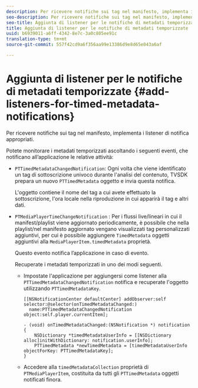 ```yaml
---
description: Per ricevere notifiche sui tag nel manifesto, implementa i listener di notifica appropriati.
seo-description: Per ricevere notifiche sui tag nel manifesto, implementa i listener di notifica appropriati.
seo-title: Aggiunta di listener per le notifiche di metadati temporizzate
title: Aggiunta di listener per le notifiche di metadati temporizzate
uuid: b6939011-a6ff-4342-8e7c-3a0c805ee91c
translation-type: tm+mt
source-git-commit: 557f42cd9a6f356aa99e13386d9e8d65e043a6af

---
```



# Aggiunta di listener per le notifiche di metadati temporizzate {#add-listeners-for-timed-metadata-notifications}

Per ricevere notifiche sui tag nel manifesto, implementa i listener di notifica appropriati.

Potete monitorare i metadati temporizzati ascoltando i seguenti eventi, che notificano all’applicazione le relative attività:

* `PTTimedMetadataChangedNotification`: Ogni volta che viene identificato un tag di sottoscrizione univoco durante l&#39;analisi del contenuto, TVSDK prepara un nuovo `PTTimedMetadata` oggetto e invia questa notifica.

   L&#39;oggetto contiene il nome del tag a cui avete effettuato la sottoscrizione, l&#39;ora locale nella riproduzione in cui apparirà il tag e altri dati.

* `PTMediaPlayerTimeChangeNotification` : Per i flussi live/lineari in cui il manifest/playlist viene aggiornato periodicamente, è possibile che nella playlist/nel manifesto aggiornato vengano visualizzati tag personalizzati aggiuntivi, per cui è possibile aggiungere `TimedMetadata` oggetti aggiuntivi alla `MediaPlayerItem.timedMetadata` proprietà.

   Questo evento notifica l’applicazione in caso di evento.

   Recuperate i metadati temporizzati in uno dei modi seguenti.

   * Impostate l&#39;applicazione per aggiungersi come listener alla `PTTimedMetadataChangedNotification` notifica e recuperate l&#39;oggetto utilizzando `PTTimedMetadataKey`.

      ```
      [[NSNotificationCenter defaultCenter] addObserver:self selector:@selector(onTimedMetadataChanged:)  
        name:PTTimedMetadataChangedNotification object:self.player.currentItem]; 
      
      - (void) onTimedMetadataChanged:(NSNotification *) notification { 
          NSDictionary *timedMetadataUserInfo = [[NSDictionary alloc]initWithDictionary: notification.userInfo]; 
          PTTimedMetadata *newTimedMetadata = [timedMetadataUserInfo objectForKey: PTTimedMetadataKey]; 
      }
      ```

   * Accedere alla `timedMetadataCollection` proprietà di `PTMediaPlayerItem`, costituita da tutti gli `PTTimedMetadata` oggetti notificati finora.